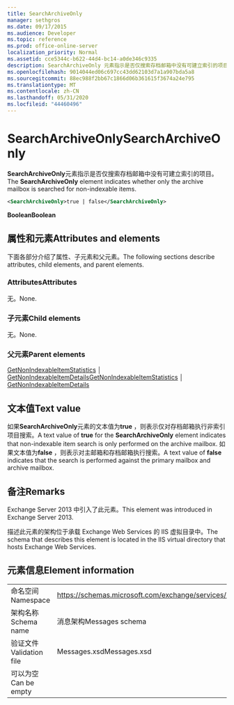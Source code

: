 ```yaml
---
title: SearchArchiveOnly
manager: sethgros
ms.date: 09/17/2015
ms.audience: Developer
ms.topic: reference
ms.prod: office-online-server
localization_priority: Normal
ms.assetid: cce5344c-b622-44d4-bc14-a0de346c9335
description: SearchArchiveOnly 元素指示是否仅搜索存档邮箱中没有可建立索引的项目。
ms.openlocfilehash: 9014044ed06c697cc43dd62103d7a1a907bda5a8
ms.sourcegitcommit: 88ec988f2bb67c1866d06b361615f3674a24e795
ms.translationtype: MT
ms.contentlocale: zh-CN
ms.lasthandoff: 05/31/2020
ms.locfileid: "44460496"
---
```

# <a name="searcharchiveonly"></a><span data-ttu-id="baa32-103">SearchArchiveOnly</span><span class="sxs-lookup"><span data-stu-id="baa32-103">SearchArchiveOnly</span></span>

<span data-ttu-id="baa32-104">**SearchArchiveOnly**元素指示是否仅搜索存档邮箱中没有可建立索引的项目。</span><span class="sxs-lookup"><span data-stu-id="baa32-104">The **SearchArchiveOnly** element indicates whether only the archive mailbox is searched for non-indexable items.</span></span> 
  
```xml
<SearchArchiveOnly>true | false</SearchArchiveOnly>
```

 <span data-ttu-id="baa32-105">**Boolean**</span><span class="sxs-lookup"><span data-stu-id="baa32-105">**Boolean**</span></span>
## <a name="attributes-and-elements"></a><span data-ttu-id="baa32-106">属性和元素</span><span class="sxs-lookup"><span data-stu-id="baa32-106">Attributes and elements</span></span>

<span data-ttu-id="baa32-107">下面各部分介绍了属性、子元素和父元素。</span><span class="sxs-lookup"><span data-stu-id="baa32-107">The following sections describe attributes, child elements, and parent elements.</span></span>
  
### <a name="attributes"></a><span data-ttu-id="baa32-108">Attributes</span><span class="sxs-lookup"><span data-stu-id="baa32-108">Attributes</span></span>

<span data-ttu-id="baa32-109">无。</span><span class="sxs-lookup"><span data-stu-id="baa32-109">None.</span></span>
  
### <a name="child-elements"></a><span data-ttu-id="baa32-110">子元素</span><span class="sxs-lookup"><span data-stu-id="baa32-110">Child elements</span></span>

<span data-ttu-id="baa32-111">无。</span><span class="sxs-lookup"><span data-stu-id="baa32-111">None.</span></span>
  
### <a name="parent-elements"></a><span data-ttu-id="baa32-112">父元素</span><span class="sxs-lookup"><span data-stu-id="baa32-112">Parent elements</span></span>

<span data-ttu-id="baa32-113">[GetNonIndexableItemStatistics](getnonindexableitemstatistics.md) │ [GetNonIndexableItemDetails](getnonindexableitemdetails.md)</span><span class="sxs-lookup"><span data-stu-id="baa32-113">[GetNonIndexableItemStatistics](getnonindexableitemstatistics.md) │ [GetNonIndexableItemDetails](getnonindexableitemdetails.md)</span></span>
  
## <a name="text-value"></a><span data-ttu-id="baa32-114">文本值</span><span class="sxs-lookup"><span data-stu-id="baa32-114">Text value</span></span>

<span data-ttu-id="baa32-115">如果**SearchArchiveOnly**元素的文本值为**true** ，则表示仅对存档邮箱执行非索引项目搜索。</span><span class="sxs-lookup"><span data-stu-id="baa32-115">A text value of **true** for the **SearchArchiveOnly** element indicates that non-indexable item search is only performed on the archive mailbox.</span></span> <span data-ttu-id="baa32-116">如果文本值为**false** ，则表示对主邮箱和存档邮箱执行搜索。</span><span class="sxs-lookup"><span data-stu-id="baa32-116">A text value of **false** indicates that the search is performed against the primary mailbox and archive mailbox.</span></span> 
  
## <a name="remarks"></a><span data-ttu-id="baa32-117">备注</span><span class="sxs-lookup"><span data-stu-id="baa32-117">Remarks</span></span>

<span data-ttu-id="baa32-118">Exchange Server 2013 中引入了此元素。</span><span class="sxs-lookup"><span data-stu-id="baa32-118">This element was introduced in Exchange Server 2013.</span></span>
  
<span data-ttu-id="baa32-119">描述此元素的架构位于承载 Exchange Web Services 的 IIS 虚拟目录中。</span><span class="sxs-lookup"><span data-stu-id="baa32-119">The schema that describes this element is located in the IIS virtual directory that hosts Exchange Web Services.</span></span>
  
## <a name="element-information"></a><span data-ttu-id="baa32-120">元素信息</span><span class="sxs-lookup"><span data-stu-id="baa32-120">Element information</span></span>

|||
|:-----|:-----|
|<span data-ttu-id="baa32-121">命名空间</span><span class="sxs-lookup"><span data-stu-id="baa32-121">Namespace</span></span>  <br/> |https://schemas.microsoft.com/exchange/services/2006/messages  <br/> |
|<span data-ttu-id="baa32-122">架构名称</span><span class="sxs-lookup"><span data-stu-id="baa32-122">Schema name</span></span>  <br/> |<span data-ttu-id="baa32-123">消息架构</span><span class="sxs-lookup"><span data-stu-id="baa32-123">Messages schema</span></span>  <br/> |
|<span data-ttu-id="baa32-124">验证文件</span><span class="sxs-lookup"><span data-stu-id="baa32-124">Validation file</span></span>  <br/> |<span data-ttu-id="baa32-125">Messages.xsd</span><span class="sxs-lookup"><span data-stu-id="baa32-125">Messages.xsd</span></span>  <br/> |
|<span data-ttu-id="baa32-126">可以为空</span><span class="sxs-lookup"><span data-stu-id="baa32-126">Can be empty</span></span>  <br/> ||
   

